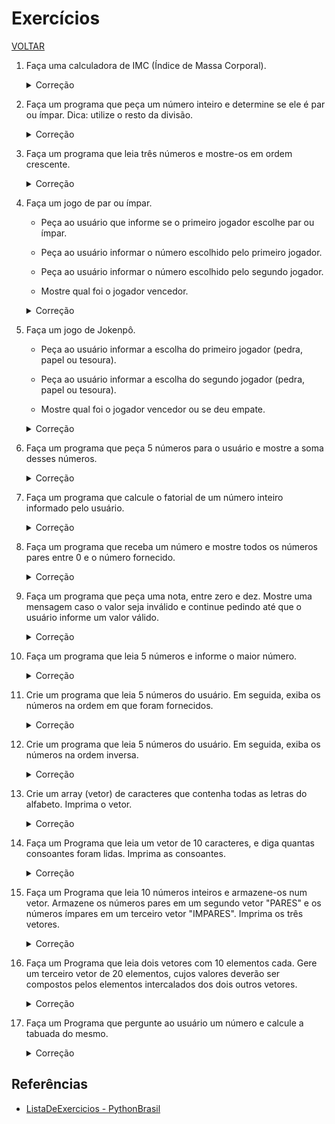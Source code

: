 # Exercícios

[VOLTAR](/readme.md)

1. Faça uma calculadora de IMC (Índice de Massa Corporal).

    <details>
      <summary>Correção</summary>

      [C++ (IF e ELSE)](/exercicios/1-1-imc.cpp)

      [C++ (IF, ELSE IF e ELSE)](/exercicios/1-2-imc-else-if.cpp)

    </details>

2. Faça um programa que peça um número inteiro e determine se ele é par ou ímpar. Dica: utilize o resto da divisão.

    <details>
      <summary>Correção</summary>

      [C++](/exercicios/2-par-impar.cpp)

    </details>

3. Faça um programa que leia três números e mostre-os em ordem crescente.

    <details>
      <summary>Correção</summary>

      [C++](/exercicios/3-ordenar-3-numeros.cpp)

    </details>

4. Faça um jogo de par ou ímpar.

    - Peça ao usuário que informe se o primeiro jogador escolhe par ou ímpar.

    - Peça ao usuário informar o número escolhido pelo primeiro jogador.

    - Peça ao usuário informar o número escolhido pelo segundo jogador.

    - Mostre qual foi o jogador vencedor.

    <details>
      <summary>Correção</summary>

      [C++ (IF e ELSE)](/exercicios/par-ou-impar.cpp)

      [C++ (IF e ELSE IF)](/exercicios/par-ou-impar-else-if.cpp)

    </details>

5. Faça um jogo de Jokenpô.

    - Peça ao usuário informar a escolha do primeiro jogador (pedra, papel ou tesoura).

    - Peça ao usuário informar a escolha do segundo jogador (pedra, papel ou tesoura).

    - Mostre qual foi o jogador vencedor ou se deu empate.

    <details>
      <summary>Correção</summary>

      [6 condições diferentes de vitória, 3 para cada jogador](/exercicios/jokenpo.cpp)

      [2 condições de vitória, uma para cada jogador](/exercicios/jokenpo2.cpp)

    </details>

6. Faça um programa que peça 5 números para o usuário e mostre a soma desses números.

    <details>
      <summary>Correção</summary>

      [recebendo os 5 números, um após o outro](/exercicios/soma.cpp)

      [utilizando o laço de repetição "FOR"](/exercicios/soma2.cpp)

    </details>

7. Faça um programa que calcule o fatorial de um número inteiro informado pelo usuário.

    <details>
      <summary>Correção</summary>

      [utilizando o laço de repetição "FOR"](/exercicios/fatorial.cpp)

    </details>

8. Faça um programa que receba um número e mostre todos os números pares entre 0 e o número fornecido.

    <details>
      <summary>Correção</summary>

      [1](/exercicios/8.cpp)

    </details>

9. Faça um programa que peça uma nota, entre zero e dez. Mostre uma mensagem caso o valor seja inválido e continue pedindo até que o usuário informe um valor válido.

    <details>
      <summary>Correção</summary>

      [1](/exercicios/9-2.cpp)

      [2](/exercicios/9-3.cpp)

      [3](/exercicios/9-4.cpp)

    </details>

10. Faça um programa que leia 5 números e informe o maior número.

    <details>
      <summary>Correção</summary>

      [1](/exercicios/10.cpp)

    </details>

11. Crie um programa que leia 5 números do usuário. Em seguida, exiba os números na ordem em que foram fornecidos.

    <details>
      <summary>Correção</summary>

      [Utilizando vetor (array)](/exercicios/vetor-1.cpp)

    </details>

12. Crie um programa que leia 5 números do usuário. Em seguida, exiba os números na ordem inversa.

    <details>
      <summary>Correção</summary>

      [Utilizando vetor (array)](/exercicios/vetor-2.cpp)

    </details>

13. Crie um array (vetor) de caracteres que contenha todas as letras do alfabeto. Imprima o vetor.

    <details>
      <summary>Correção</summary>

      [Utilizando vetor (array)](/exercicios/vetor-0.cpp)

    </details>

14. Faça um Programa que leia um vetor de 10 caracteres, e diga quantas consoantes foram lidas. Imprima as consoantes.

    <details>
      <summary>Correção</summary>

      [Utilizando vetor (array)](/exercicios/vetor-3.cpp)

    </details>

15. Faça um Programa que leia 10 números inteiros e armazene-os num vetor. Armazene os números pares em um segundo vetor "PARES" e os números ímpares em um terceiro vetor "IMPARES". Imprima os três vetores.

    <details>
      <summary>Correção</summary>

      [Utilizando vetor (array)](/exercicios/vetor-4.cpp)

    </details>

16. Faça um Programa que leia dois vetores com 10 elementos cada. Gere um terceiro vetor de 20 elementos, cujos valores deverão ser compostos pelos elementos intercalados dos dois outros vetores.

    <details>
      <summary>Correção</summary>

      [Utilizando vetor (array)](/exercicios/exercicio-16.cpp)

    </details>

17. Faça um Programa que pergunte ao usuário um número e calcule a tabuada do mesmo.

    <details>
      <summary>Correção</summary>

      [Utilizando função](/exercicios/exercicio-17.cpp)

    </details>

## Referências

- [ListaDeExercicios - PythonBrasil](https://wiki.python.org.br/ListaDeExercicios)
